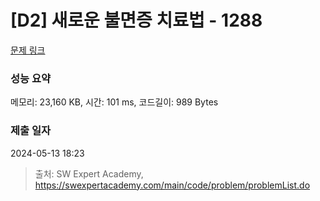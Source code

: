 # [D2] 새로운 불면증 치료법 - 1288 

[문제 링크](https://swexpertacademy.com/main/code/problem/problemDetail.do?contestProbId=AV18_yw6I9MCFAZN) 

### 성능 요약

메모리: 23,160 KB, 시간: 101 ms, 코드길이: 989 Bytes

### 제출 일자

2024-05-13 18:23



> 출처: SW Expert Academy, https://swexpertacademy.com/main/code/problem/problemList.do